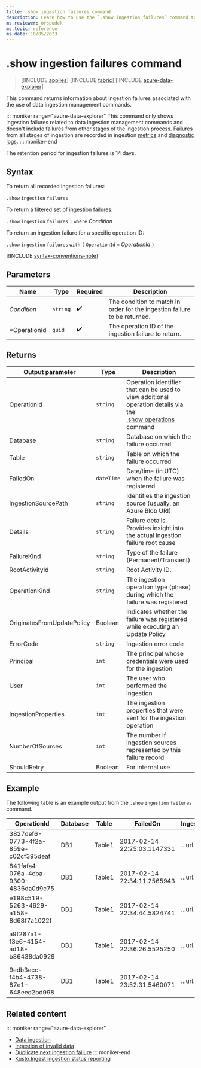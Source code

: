 ```yaml
---
title: .show ingestion failures command
description: Learn how to use the `.show ingestion failures` command to show any ingestion failures when running data ingestion management commands.
ms.reviewer: orspodek
ms.topic: reference
ms.date: 10/05/2023
---
```

# .show ingestion failures command

> [!INCLUDE [applies](../includes/applies-to-version/applies.md)] [!INCLUDE [fabric](../includes/applies-to-version/fabric.md)] [!INCLUDE [azure-data-explorer](../includes/applies-to-version/azure-data-explorer.md)]

This command returns information about ingestion failures associated with the use of data ingestion management commands.

::: moniker range="azure-data-explorer"
This command only shows ingestion failures related to data ingestion management commands and doesn't include failures from other stages of the ingestion process. Failures from all stages of ingestion are recorded in ingestion [metrics](/azure/data-explorer/using-metrics) and [diagnostic logs](/azure/data-explorer/using-diagnostic-logs).
::: moniker-end

The retention period for ingestion failures is 14 days.

## Syntax

To return all recorded ingestion failures:

`.show` `ingestion` `failures`

To return a filtered set of ingestion failures:

`.show` `ingestion` `failures` `|` `where` *Condition*

To return an ingestion failure for a specific operation ID:

`.show` `ingestion` `failures` `with` `(` `OperationId` `=` *OperationId* `)`

[!INCLUDE [syntax-conventions-note](../includes/syntax-conventions-note.md)]

## Parameters

|Name|Type|Required|Description|
|--|--|--|--|
|*Condition*| `string` | :heavy_check_mark:|The condition to match in order for the ingestion failure to be returned.|
|*OperationId| `guid` | :heavy_check_mark:|The operation ID of the ingestion failure to return.|

## Returns

| Output parameter | Type | Description |
|--|--|--|
| OperationId | `string` | Operation identifier that can be used to view additional operation details via the <br> [.show operations](show-operations.md) command </br> |
| Database | `string` | Database on which the failure occurred |
| Table | `string` | Table on which the failure occurred |
| FailedOn | `dateTime` | Date/time (in UTC) when the failure was registered |
| IngestionSourcePath | `string` | Identifies the ingestion source (usually, an Azure Blob URI) |
| Details | `string` | Failure details. Provides insight into the actual ingestion failure root cause |
| FailureKind | `string` | Type of the failure (Permanent/Transient) |
| RootActivityId | `string` | Root Activity ID. |
| OperationKind | `string` | The ingestion operation type (phase) during which the failure was registered |
| OriginatesFromUpdatePolicy | Boolean | Indicates whether the failure was registered while executing an [Update Policy](show-table-update-policy-command.md) |
| ErrorCode | `string` | Ingestion error code |
| Principal | `int` | The principal whosе credentials were used for the ingestion |
| User | `int` | The user who performed the ingestion |
| IngestionProperties | `int` | The ingestion properties that were sent for the ingestion operation |
| NumberOfSources | `int` | The number if ingestion sources represented by this failure record |
| ShouldRetry | Boolean | For internal use |

## Example

The following table is an example output from the `.show` `ingestion` `failures` command.

| OperationId | Database | Table | FailedOn | IngestionSourcePath | Details | FailureKind | RootActivityId | OperationKind | OriginatesFromUpdatePolicy | ErrorCode | Principal | User | IngestionProperties | NumberOfSources |
|--|--|--|--|--|--|--|--|--|--|--|--|--|--|--|
| 3827def6-0773-4f2a-859e-c02cf395deaf | DB1 | Table1 | 2017-02-14 22:25:03.1147331 | ...url... | Stream with ID '*****.csv' has a malformed CSV format* | Permanent | 3c883942-e446-4999-9b00-d4c664f06ef6 | DataIngestPull | 0 | Stream_ClosingQuoteMissing | aadapp=xxxxxx |  | Format=Csv | 1 |
| 841fafa4-076a-4cba-9300-4836da0d9c75 | DB1 | Table1 | 2017-02-14 22:34:11.2565943 | ...url... | Stream with ID '*****.csv' has a malformed CSV format* | Permanent | 48571bdb-b714-4f32-8ddc-4001838a956c | DataIngestPull | 0 | Stream_ClosingQuoteMissing | aadapp=xxxxxx |  | Format=Csv | 1 |
| e198c519-5263-4629-a158-8d68f7a1022f | DB1 | Table1 | 2017-02-14 22:34:44.5824741 | ...url... | Stream with ID '*****.csv' has a malformed CSV format* | Permanent | 5e31ab3c-e2c7-489a-827e-e89d2d691ec4 | DataIngestPull | 0 | Stream_ClosingQuoteMissing | aadapp=xxxxxx |  | Format=Csv | 1 |
| a9f287a1-f3e6-4154-ad18-b86438da0929 | DB1 | Table1 | 2017-02-14 22:36:26.5525250 | ...url... | Unknown error occurred: Exception of type 'System.Exception' was thrown | Transient | 9b7bb017-471e-48f6-9c96-d16fcf938d2a | DataIngestPull | 0 | Unknown | aadapp=xxxxxx |  | Format=Csv | 10 |
| 9edb3ecc-f4b4-4738-87e1-648eed2bd998 | DB1 | Table1 | 2017-02-14 23:52:31.5460071 | ...url... | Failed to download source from Azure storage - access forbidden | Permanent | 21fa0dd6-cd7d-4493-b6f7-78916ce0d617 | DataIngestPull | 0 | Download_Forbidden | aadapp=xxxxxx |  | Format=Csv | 1 |

## Related content

::: moniker range="azure-data-explorer"
* [Data ingestion](/azure/data-explorer/ingest-data-overview)
* [Ingestion of invalid data](/azure/data-explorer/ingest-invalid-data)
* [Duplicate next ingestion failure](dup-next-failed-ingest.md)
::: moniker-end
* [Kusto.Ingest ingestion status reporting](../api/netfx/kusto-ingest-client-status.md)

